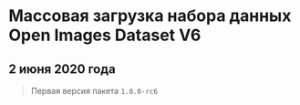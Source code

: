 # Массовая загрузка набора данных Open Images Dataset V6

## 2 июня 2020 года

> Первая версия пакета `1.0.0-rc6`
